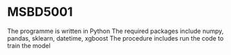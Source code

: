 # MSBD5001

The programme is written in Python
The required packages include numpy, pandas, sklearn, datetime, xgboost
The procedure includes run the code to train the model  

